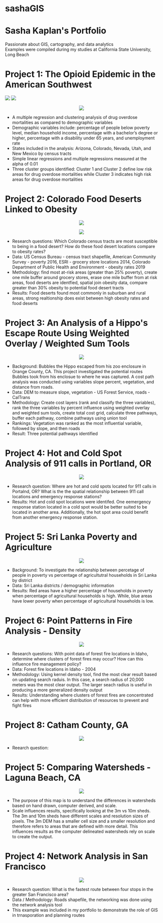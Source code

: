 # sashaGIS
# Sasha Kaplan's Portfolio
Passionate about GIS, cartography, and data analytics  
Examples were compiled during my studies at California State University, Long Beach

# Project 1: The Opioid Epidemic in the American Southwest

![](https://user-images.githubusercontent.com/96799772/147707246-0d4d37e7-14c0-4ec9-9c79-8d20c045b259.png) ![](https://user-images.githubusercontent.com/96799772/147708056-3f76574a-a816-4e90-9ddf-356d110d89f6.PNG)

<p align="center">
  <img src="https://user-images.githubusercontent.com/96799772/147713074-d82cc0b0-5e59-40d4-b390-b9d07963ae47.png"/>
</p>

* A multiple regression and clustering analysis of drug overdose mortalities as compared to demographic variables
* Demographic variables include: percentage of people below poverty level, median household income, percentage with a bachelor’s degree or higher, percentage with a disability under 65 years, and unemployment rate
* States included in the analysis: Arizona, Colorado, Nevada, Utah, and New Mexico by census tracts
* Simple linear regressions and multiple regressions measured at the alpha of 0.01
* Three cluster groups identified: Cluster 1 and Cluster 2 define low risk areas for drug overdose mortalities while Cluster 3 indicates high risk areas for drug overdose mortalities

# Project 2: Colorado Food Deserts Linked to Obesity

<p align="center">
  <img src="https://user-images.githubusercontent.com/96799772/147707251-d3bb9e75-d379-49f8-91e5-9cc1ff9fe87a.png"/>
</p>

<p align="center">
  <img src="https://user-images.githubusercontent.com/96799772/147707258-e7b21bc6-fa9d-4623-8049-55cb46ef29a5.png"/>
</p>

* Research questions: Which Colorado census tracts are most susceptible to being in a food desert?  How do these food desert locations compare to obesity rates?
* Data: US Census Bureau - census tract shapefile, American Community Survey - poverty 2016, ESRI - grocery store locations 2014, Colorado Department of Public Health and Environment - obesity rates 2019
* Methodology: find most at-risk areas (greater than 25% poverty), create one mile buffer around grocery stores, erase one mile buffer from at risk areas, food deserts are identfied, spatial join obesity data, compare greater than 30% obesity to potential food desert tracts
* Results: Food deserts found most commonly in suburban and rural areas, strong realtionship does exist between high obesity rates and food deserts

# Project 3: An Analysis of a Hippo's Escape Route Using Weighted Overlay / Weighted Sum Tools

<p align="center">
  <img src="https://user-images.githubusercontent.com/96799772/147782996-c766b136-39ad-4999-8032-1c34c7723790.png"/>
</p>

* Background: Bubbles the Hippo escaped from his zoo enclosure in Orange County, CA.  This project investigated the potential routes Bubbles took from his enclosue to where he was captured.  A cost path analysis was conducted using variables slope percent, vegetation, and distance from roads.
* Data: DEM to measure slope, vegetation - US Forest Service, roads -  CalTrans
* Methodology: Create cost layers (rank and classify the three variables), rank the three variables by percent influence using weighted overlay and weighted sum tools, create total cost grid, calculate three pathways, buffer each pathway, combine pathways using union tool
* Rankings: Vegetation was ranked as the most influential variable, followed by slope, and then roads
* Result: Three potential pathways identified

# Project 4: Hot and Cold Spot Analysis of 911 calls in Portland, OR

<p align="center">
  <img src="https://user-images.githubusercontent.com/96799772/147711658-d55774f1-f6fd-4e1e-a2a0-adccc2020744.png"/>
</p>

* Research question: Where are hot and cold spots located for 911 calls in Portalnd, OR?  What is the the spatial relationship between 911 call locations and emergency response stations?
* Results: Hot and cold spot locations were identifed.  One eemergency response station located in a cold spot would be better suited to be located in another area.  Additionally, the hot spot area could benefit from another emergency response station.

# Project 5: Sri Lanka Poverty and Agriculture

<p align="center">
  <img src="https://user-images.githubusercontent.com/96799772/147786325-8d1d9dee-20b4-426e-9cfd-5788475ea524.png"/>
</p>

* Background:  To investigate the relationship between percetage of people in poverty vs percentage of agricultutral households in Sri Lanka by district
* Data: Sri Lanka districts / demographic information
* Results: Red areas have a higher percentage of households in poverty when percentage of agricultural households is high.  While, blue areas have lower poverty when percentage of agricultural households is low. 

# Project 6: Point Patterns in Fire Analysis - Density

<p align="center">
  <img src="https://user-images.githubusercontent.com/96799772/147786409-dd872714-8c7f-43b4-b65a-d28208a4d579.png"/>
</p>

* Research questions: With point data of forest fire locations in Idaho, determine where clusters of forest fires may occur?  How can this influence fire management policy?
* Data: Forest fire locations in Idaho - 2004
* Methodology: Using kernel density tool, find the most clear result based on updating search raduis.  In this case, a search radius of 20,000 meters was the most clear output.  The larger seach radius is useful in producing a more generalized density output
* Results: Understanding where clusters of forest fires are concentrated can help with more efficient distribution of resources to prevent and fight fires

# Project 8: Catham County, GA

<p align="center">
  <img src="https://user-images.githubusercontent.com/96799772/147786343-f85a6cf0-c8d0-42ab-8ee9-7eecdf204ef6.jpg"/>
</p>

* Reearch question: 

# Project 5: Comparing Watersheds - Laguna Beach, CA

<p align="center">
  <img src="https://user-images.githubusercontent.com/96799772/147785424-ff23e2f2-c70d-428b-bfc7-d3e3c2399544.png"/>
</p>

* The purpose of this map is to understand the differences in watersheds based on hand drawn, computer derived, and scale.
* Scale influences results, specifically looking at the 3m vs 10m sheds.  The 3m and 10m sheds have different scales and resolution sizes of pixels.  The 3m DEM has a smaller cell size and a smaller resolution and therefore refers to areas that are defined with more detail.  This influences results as the computer delineated watersheds rely on scale to create the output.  


# Project 4: Network Analysis in San Francisco

<p align="center">
  <img src="https://user-images.githubusercontent.com/96799772/147711093-6eaae2f3-f674-4469-bcb1-58d970fb9ad3.png"/>
</p>

* Research question: What is the fastest route between four stops in the greater San Francisco area? 
* Data / Methodology: Roads shapefile, the networking was done using the network analysis tool
* This example was included in my portfolio to demonstrate the role of GIS in trnasporation and planning routes



